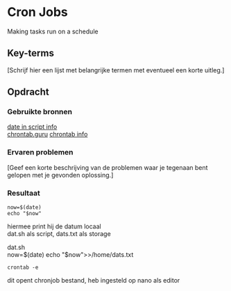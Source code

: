 # Cron Jobs
Making tasks run on a schedule

## Key-terms
[Schrijf hier een lijst met belangrijke termen met eventueel een korte uitleg.]

## Opdracht
### Gebruikte bronnen
[date in script info](https://www.cyberciti.biz/faq/unix-linux-getting-current-date-in-bash-ksh-shell-script/)  
[chrontab.guru](https://crontab.guru/)
[chrontab info](https://phoenixnap.com/kb/set-up-cron-job-linux)  

### Ervaren problemen
[Geef een korte beschrijving van de problemen waar je tegenaan bent gelopen met je gevonden oplossing.]

### Resultaat
    now=$(date)
    echo "$now"
hiermee print hij de datum locaal  
dat.sh als script, dats.txt als storage

dat.sh  
    now=$(date)
    echo "$now">>/home/dats.txt  

    crontab -e
dit opent chronjob bestand, heb ingesteld op nano als editor